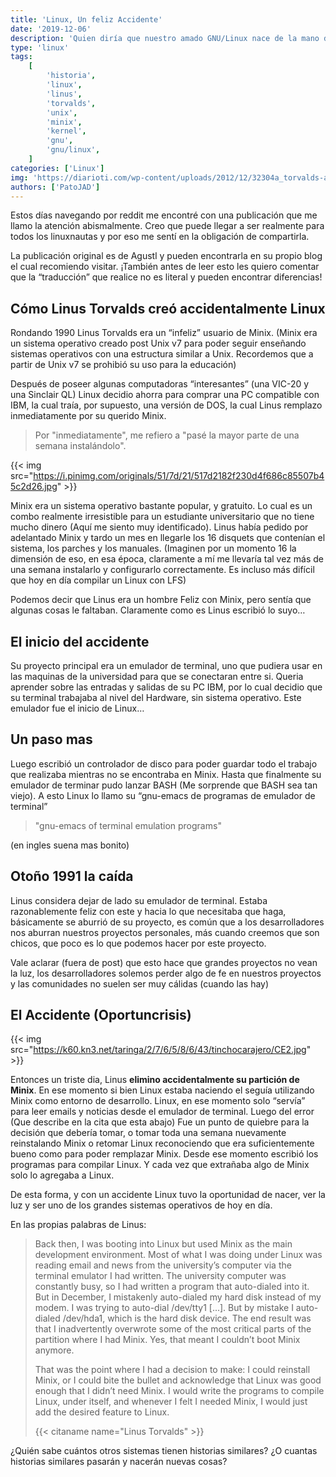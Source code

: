 ```yaml
---
title: 'Linux, Un feliz Accidente'
date: '2019-12-06'
description: 'Quien diría que nuestro amado GNU/Linux nace de la mano de un terrible accidente que todo programador odiaría...'
type: 'linux'
tags:
    [
        'historia',
        'linux',
        'linus',
        'torvalds',
        'unix',
        'minix',
        'kernel',
        'gnu',
        'gnu/linux',
    ]
categories: ['Linux']
img: 'https://diarioti.com/wp-content/uploads/2012/12/32304a_torvalds-aalto-4601.jpg'
authors: ['PatoJAD']
---
```


Estos días navegando por reddit me encontré con una publicación que me llamo la atención abismalmente. Creo que puede llegar a ser realmente para todos los linuxnautas y por eso me sentí en la obligación de compartirla.

La publicación original es de Agustl y pueden encontrarla en su propio blog el cual recomiendo visitar. ¡También antes de leer esto les quiero comentar que la “traducción” que realice no es literal y pueden encontrar diferencias!

## Cómo Linus Torvalds creó accidentalmente Linux

Rondando 1990 Linus Torvalds era un “infeliz” usuario de Minix. (Minix era un sistema operativo creado post Unix v7 para poder seguir enseñando sistemas operativos con una estructura similar a Unix. Recordemos que a partir de Unix v7 se prohibió su uso para la educación)

Después de poseer algunas computadoras “interesantes” (una VIC-20 y una Sinclair QL) Linux decidio ahorra para comprar una PC compatible con IBM, la cual traía, por supuesto, una versión de DOS, la cual Linus remplazo inmediatamente por su querido Minix.

> Por "inmediatamente", me refiero a "pasé la mayor parte de una semana instalándolo".

{{< img src="https://i.pinimg.com/originals/51/7d/21/517d2182f230d4f686c85507b45c2d26.jpg" >}}

Minix era un sistema operativo bastante popular, y gratuito. Lo cual es un combo realmente irresistible para un estudiante universitario que no tiene mucho dinero (Aquí me siento muy identificado). Linus había pedido por adelantado Minix y tardo un mes en llegarle los 16 disquets que contenían el sistema, los parches y los manuales. (Imaginen por un momento 16 la dimensión de eso, en esa época, claramente a mí me llevaría tal vez más de una semana instalarlo y configurarlo correctamente. Es incluso más difícil que hoy en día compilar un Linux con LFS)

Podemos decir que Linus era un hombre Feliz con Minix, pero sentía que algunas cosas le faltaban. Claramente como es Linus escribió lo suyo…

## El inicio del accidente

Su proyecto principal era un emulador de terminal, uno que pudiera usar en las maquinas de la universidad para que se conectaran entre si. Queria aprender sobre las entradas y salidas de su PC IBM, por lo cual decidio que su terminal trabajaba al nivel del Hardware, sin sistema operativo.
Este emulador fue el inicio de Linux…

## Un paso mas

Luego escribió un controlador de disco para poder guardar todo el trabajo que realizaba mientras no se encontraba en Minix. Hasta que finalmente su emulador de terminar pudo lanzar BASH (Me sorprende que BASH sea tan viejo). A esto Linux lo llamo su “gnu-emacs de programas de emulador de terminal”

> "gnu-emacs of terminal emulation programs"

(en ingles suena mas bonito)

## Otoño 1991 la caída

Linus considera dejar de lado su emulador de terminal. Estaba razonablemente feliz con este y hacia lo que necesitaba que haga, básicamente se aburrió de su proyecto, es común que a los desarrolladores nos aburran nuestros proyectos personales, más cuando creemos que son chicos, que poco es lo que podemos hacer por este proyecto.

Vale aclarar (fuera de post) que esto hace que grandes proyectos no vean la luz, los desarrolladores solemos perder algo de fe en nuestros proyectos y las comunidades no suelen ser muy cálidas (cuando las hay)

## El Accidente (Oportuncrisis)

{{< img src="https://k60.kn3.net/taringa/2/7/6/5/8/6/43/tinchocarajero/CE2.jpg" >}}

Entonces un triste dia, Linus **elimino accidentalmente su partición de Minix**. En ese momento si bien Linux estaba naciendo el seguía utilizando Minix como entorno de desarrollo. Linux, en ese momento solo “servía” para leer emails y noticias desde el emulador de terminal. Luego del error (Que describe en la cita que esta abajo) Fue un punto de quiebre para la decisión que debería tomar, o tomar toda una semana nuevamente reinstalando Minix o retomar Linux reconociendo que era suficientemente bueno como para poder remplazar Minix. Desde ese momento escribió los programas para compilar Linux. Y cada vez que extrañaba algo de Minix solo lo agregaba a Linux.

De esta forma, y con un accidente Linux tuvo la oportunidad de nacer, ver la luz y ser uno de los grandes sistemas operativos de hoy en día.

En las propias palabras de Linus:

> Back then, I was booting into Linux but used Minix as the main development environment. Most of what I was doing under Linux was reading email and news from the university’s computer via the terminal emulator I had written. The university computer was constantly busy, so I had written a program that auto-dialed into it. But in December, I mistakenly auto-dialed my hard disk instead of my modem. I was trying to auto-dial /dev/tty1 [...]. But by mistake I auto-dialed /dev/hda1, which is the hard disk device. The end result was that I inadvertently overwrote some of the most critical parts of the partition where I had Minix. Yes, that meant I couldn’t boot Minix anymore.
>
> That was the point where I had a decision to make: I could reinstall Minix, or I could bite the bullet and acknowledge that Linux was good enough that I didn’t need Minix. I would write the programs to compile Linux, under itself, and whenever I felt I needed Minix, I would just add the desired feature to Linux.
>
> {{< citaname name="Linus Torvalds" >}}

¿Quién sabe cuántos otros sistemas tienen historias similares? ¿O cuantas historias similares pasarán y nacerán nuevas cosas?
